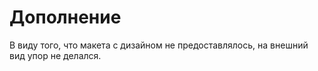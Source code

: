 # Дополнение
В виду того, что макета с дизайном не предоставлялось, на внешний вид упор не делался.
